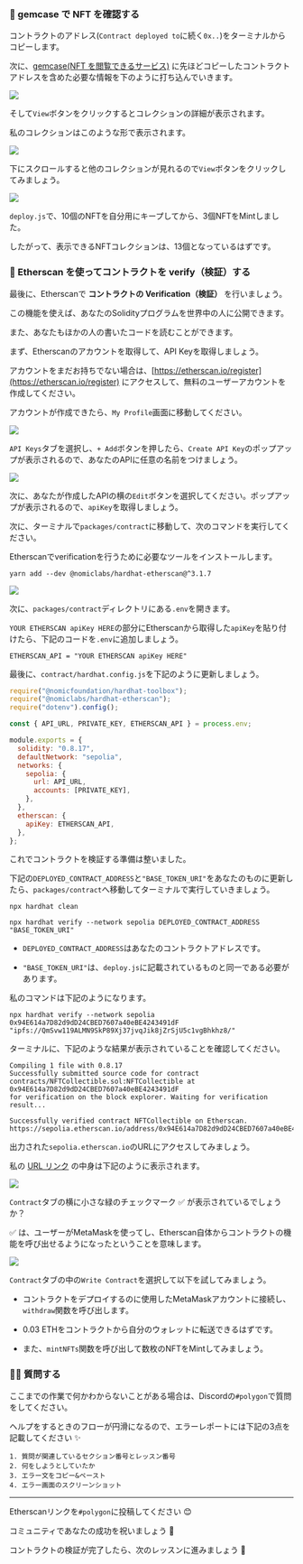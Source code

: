 ### 🐝 gemcase で NFT を確認する

コントラクトのアドレス(`Contract deployed to`に続く`0x..`)をターミナルからコピーします。

次に、[gemcase(NFT を閲覧できるサービス)](https://gemcase.vercel.app/) に先ほどコピーしたコントラクトアドレスを含めた必要な情報を下のように打ち込んでいきます。

![](/images/Polygon-Generative-NFT/section-2/2_4_7.png)

そして`View`ボタンをクリックするとコレクションの詳細が表示されます。

私のコレクションはこのような形で表示されます。

![](/images/Polygon-Generative-NFT/section-2/2_4_8.png)

下にスクロールすると他のコレクションが見れるので`View`ボタンをクリックしてみましょう。

![](/images/Polygon-Generative-NFT/section-2/2_4_9.png)

`deploy.js`で、10個のNFTを自分用にキープしてから、3個NFTをMintしました。

したがって、表示できるNFTコレクションは、13個となっているはずです。

### 📝 Etherscan を使ってコントラクトを verify（検証）する

最後に、Etherscanで **コントラクトの Verification（検証）** を行いましょう。

この機能を使えば、あなたのSolidityプログラムを世界中の人に公開できます。

また、あなたもほかの人の書いたコードを読むことができます。

まず、Etherscanのアカウントを取得して、API Keyを取得しましょう。

アカウントをまだお持ちでない場合は、[https://etherscan.io/register](https://etherscan.io/register) にアクセスして、無料のユーザーアカウントを作成してください。

アカウントが作成できたら、`My Profile`画面に移動してください。

![](/images/Polygon-Generative-NFT/section-2/2_4_2.png)

`API Keys`タブを選択し、`+ Add`ボタンを押したら、`Create API Key`のポップアップが表示されるので、あなたのAPIに任意の名前をつけましょう。

![](/images/Polygon-Generative-NFT/section-2/2_4_3.png)

次に、あなたが作成したAPIの横の`Edit`ボタンを選択してください。ポップアップが表示されるので、`apiKey`を取得しましょう。

次に、ターミナルで`packages/contract`に移動して、次のコマンドを実行してください。

Etherscanでverificationを行うために必要なツールをインストールします。

```
yarn add --dev @nomiclabs/hardhat-etherscan@^3.1.7
```

![](/images/Polygon-Generative-NFT/section-2/2_4_4.png)

次に、`packages/contract`ディレクトリにある`.env`を開きます。

`YOUR ETHERSCAN apiKey HERE`の部分にEtherscanから取得した`apiKey`を貼り付けたら、下記のコードを`.env`に追加しましょう。

```
ETHERSCAN_API = "YOUR ETHERSCAN apiKey HERE"
```

最後に、`contract/hardhat.config.js`を下記のように更新しましょう。

```js
require("@nomicfoundation/hardhat-toolbox");
require("@nomiclabs/hardhat-etherscan");
require("dotenv").config();

const { API_URL, PRIVATE_KEY, ETHERSCAN_API } = process.env;

module.exports = {
  solidity: "0.8.17",
  defaultNetwork: "sepolia",
  networks: {
    sepolia: {
      url: API_URL,
      accounts: [PRIVATE_KEY],
    },
  },
  etherscan: {
    apiKey: ETHERSCAN_API,
  },
};
```

これでコントラクトを検証する準備は整いました。

下記の`DEPLOYED_CONTRACT_ADDRESS`と`"BASE_TOKEN_URI"`をあなたのものに更新したら、`packages/contract`へ移動してターミナルで実行していきましょう。

```
npx hardhat clean

npx hardhat verify --network sepolia DEPLOYED_CONTRACT_ADDRESS "BASE_TOKEN_URI"
```

- `DEPLOYED_CONTRACT_ADDRESS`はあなたのコントラクトアドレスです。

- `"BASE_TOKEN_URI"`は、`deploy.js`に記載されているものと同一である必要があります。

私のコマンドは下記のようになります。

```
npx hardhat verify --network sepolia 0x94E614a7D82d9dD24CBED7607a40eBE4243491dF "ipfs://QmSvw119ALMN9SkP89Xj37jvqJik8jZrSjU5c1vgBhkhz8/"
```

ターミナルに、下記のような結果が表示されていることを確認してください。

```
Compiling 1 file with 0.8.17
Successfully submitted source code for contract
contracts/NFTCollectible.sol:NFTCollectible at 0x94E614a7D82d9dD24CBED7607a40eBE4243491dF
for verification on the block explorer. Waiting for verification result...

Successfully verified contract NFTCollectible on Etherscan.
https://sepolia.etherscan.io/address/0x94E614a7D82d9dD24CBED7607a40eBE4243491dF#code
```

出力された`sepolia.etherscan.io`のURLにアクセスしてみましょう。

私の [URL リンク](https://sepolia.etherscan.io/address/0x94E614a7D82d9dD24CBED7607a40eBE4243491dF#code) の中身は下記のように表示されます。

![](/images/Polygon-Generative-NFT/section-2/2_4_5.png)

`Contract`タブの横に小さな緑のチェックマーク ✅ が表示されているでしょうか？

✅ は、ユーザーがMetaMaskを使ってし、Etherscan自体からコントラクトの機能を呼び出せるようになったということを意味します。

![](/images/Polygon-Generative-NFT/section-2/2_4_6.png)

`Contract`タブの中の`Write Contract`を選択して以下を試してみましょう。

- コントラクトをデプロイするのに使用したMetaMaskアカウントに接続し、`withdraw`関数を呼び出します。

- 0.03 ETHをコントラクトから自分のウォレットに転送できるはずです。

- また、`mintNFTs`関数を呼び出して数枚のNFTをMintしてみましょう。

### 🙋‍♂️ 質問する

ここまでの作業で何かわからないことがある場合は、Discordの`#polygon`で質問をしてください。

ヘルプをするときのフローが円滑になるので、エラーレポートには下記の3点を記載してください ✨

```
1. 質問が関連しているセクション番号とレッスン番号
2. 何をしようとしていたか
3. エラー文をコピー&ペースト
4. エラー画面のスクリーンショット
```

---

Etherscanリンクを`#polygon`に投稿してください 😊

コミュニティであなたの成功を祝いましょう 🎉

コントラクトの検証が完了したら、次のレッスンに進みましょう 🎉
